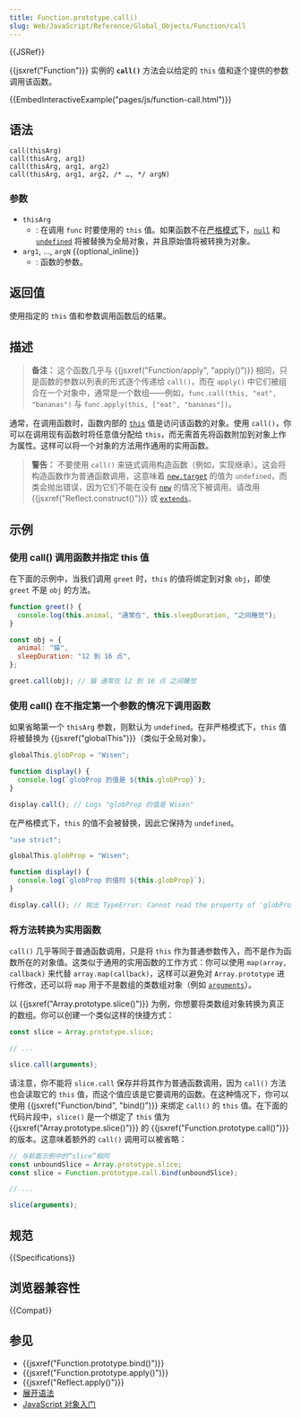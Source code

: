 ```yaml
---
title: Function.prototype.call()
slug: Web/JavaScript/Reference/Global_Objects/Function/call
---
```


{{JSRef}}

{{jsxref("Function")}} 实例的 **`call()`** 方法会以给定的 `this` 值和逐个提供的参数调用该函数。

{{EmbedInteractiveExample("pages/js/function-call.html")}}

## 语法

```js-nolint
call(thisArg)
call(thisArg, arg1)
call(thisArg, arg1, arg2)
call(thisArg, arg1, arg2, /* …, */ argN)
```

### 参数

- `thisArg`
  - : 在调用 `func` 时要使用的 `this` 值。如果函数不在[严格模式](/zh-CN/docs/Web/JavaScript/Reference/Strict_mode)下，[`null`](/zh-CN/docs/Web/JavaScript/Reference/Operators/null) 和 [`undefined`](/zh-CN/docs/Web/JavaScript/Reference/Global_Objects/undefined) 将被替换为全局对象，并且原始值将被转换为对象。
- `arg1`, …, `argN` {{optional_inline}}
  - : 函数的参数。

## 返回值

使用指定的 `this` 值和参数调用函数后的结果。

## 描述

> **备注：** 这个函数几乎与 {{jsxref("Function/apply", "apply()")}} 相同，只是函数的参数以列表的形式逐个传递给 `call()`，而在 `apply()` 中它们被组合在一个对象中，通常是一个数组——例如，`func.call(this, "eat", "bananas")` 与 `func.apply(this, ["eat", "bananas"])`。

通常，在调用函数时，函数内部的 [`this`](/zh-CN/docs/Web/JavaScript/Reference/Operators/this) 值是访问该函数的对象。使用 `call()`，你可以在调用现有函数时将任意值分配给 `this`，而无需首先将函数附加到对象上作为属性。这样可以将一个对象的方法用作通用的实用函数。

> **警告：** 不要使用 `call()` 来链式调用构造函数（例如，实现继承）。这会将构造函数作为普通函数调用，这意味着 [`new.target`](/zh-CN/docs/Web/JavaScript/Reference/Operators/new.target) 的值为 `undefined`，而类会抛出错误，因为它们不能在没有 [`new`](/zh-CN/docs/Web/JavaScript/Reference/Operators/new) 的情况下被调用。请改用 {{jsxref("Reflect.construct()")}} 或 [`extends`](/zh-CN/docs/Web/JavaScript/Reference/Classes/extends)。

## 示例

### 使用 call() 调用函数并指定 this 值

在下面的示例中，当我们调用 `greet` 时，`this` 的值将绑定到对象 `obj`，即使 `greet` 不是 `obj` 的方法。

```js
function greet() {
  console.log(this.animal, "通常在", this.sleepDuration, "之间睡觉");
}

const obj = {
  animal: "猫",
  sleepDuration: "12 到 16 点",
};

greet.call(obj); // 猫 通常在 12 到 16 点 之间睡觉
```

### 使用 call() 在不指定第一个参数的情况下调用函数

如果省略第一个 `thisArg` 参数，则默认为 `undefined`。在非严格模式下，`this` 值将被替换为 {{jsxref("globalThis")}}（类似于全局对象）。

```js
globalThis.globProp = "Wisen";

function display() {
  console.log(`globProp 的值是 ${this.globProp}`);
}

display.call(); // Logs "globProp 的值是 Wisen"
```

在严格模式下，`this` 的值不会被替换，因此它保持为 `undefined`。

```js
"use strict";

globalThis.globProp = "Wisen";

function display() {
  console.log(`globProp 的值时 ${this.globProp}`);
}

display.call(); // 抛出 TypeError: Cannot read the property of 'globProp' of undefined
```

### 将方法转换为实用函数

`call()` 几乎等同于普通函数调用，只是将 `this` 作为普通参数传入，而不是作为函数所在的对象值。这类似于通用的实用函数的工作方式：你可以使用 `map(array, callback)` 来代替 `array.map(callback)`，这样可以避免对 `Array.prototype` 进行修改，还可以将 `map` 用于不是数组的类数组对象（例如 [`arguments`](/zh-CN/docs/Web/JavaScript/Reference/Functions/arguments)）。

以 {{jsxref("Array.prototype.slice()")}} 为例，你想要将类数组对象转换为真正的数组。你可以创建一个类似这样的快捷方式：

```js
const slice = Array.prototype.slice;

// ...

slice.call(arguments);
```

请注意，你不能将 `slice.call` 保存并将其作为普通函数调用，因为 `call()` 方法也会读取它的 `this` 值，而这个值应该是它要调用的函数。在这种情况下，你可以使用 {{jsxref("Function/bind", "bind()")}} 来绑定 `call()` 的 `this` 值。在下面的代码片段中，`slice()` 是一个绑定了 `this` 值为 {{jsxref("Array.prototype.slice()")}} 的 {{jsxref("Function.prototype.call()")}} 的版本。这意味着额外的 `call()` 调用可以被省略：

```js
// 与前面示例中的“slice”相同
const unboundSlice = Array.prototype.slice;
const slice = Function.prototype.call.bind(unboundSlice);

// ...

slice(arguments);
```

## 规范

{{Specifications}}

## 浏览器兼容性

{{Compat}}

## 参见

- {{jsxref("Function.prototype.bind()")}}
- {{jsxref("Function.prototype.apply()")}}
- {{jsxref("Reflect.apply()")}}
- [展开语法](/zh-CN/docs/Web/JavaScript/Reference/Operators/Spread_syntax)
- [JavaScript 对象入门](/zh-CN/docs/Learn/JavaScript/Objects)
